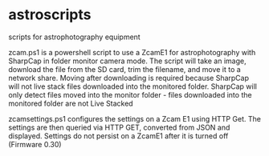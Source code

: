 # astroscripts
scripts for astrophotography equipment

zcam.ps1 is a powershell script to use a ZcamE1 for astrophotography with SharpCap in folder monitor camera mode.
The script will take an image, download the file from the SD card, trim the filename, and move it to a network share.
Moving after downloading is required because SharpCap will not live stack files downloaded into the monitored folder.
SharpCap will only detect files moved into the monitor folder - files downloaded into the monitored folder are not Live Stacked

zcamsettings.ps1 configures the settings on a Zcam E1 using HTTP Get.
The settings are then queried via HTTP GET, converted from JSON and displayed.
Settings do not persist on a ZcamE1 after it is turned off (Firmware 0.30) 
